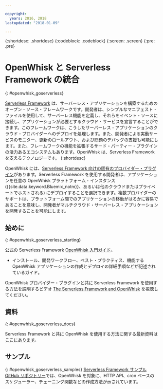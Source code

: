 ```yaml
---

copyright:
  years: 2016, 2018
lastupdated: "2018-01-09"

---
```


{:shortdesc: .shortdesc}
{:codeblock: .codeblock}
{:screen: .screen}
{:pre: .pre}

# OpenWhisk と Serverless Framework の統合
{: #openwhisk_goserverless}

[Serverless Framework](https://serverless.com/) は、サーバーレス・アプリケーションを構築するためのオープン・ソース・フレームワークです。開発者は、シンプルなマニフェスト・ファイルを使用して、サーバーレス機能を定義し、それらをイベント・ソースに接続し、アプリケーションが必要とするクラウド・サービスを宣言することができます。このフレームワークは、こうしたサーバーレス・アプリケーションのクラウド・プロバイダーへのデプロイを処理します。また、開発者による実動サービスのモニター、更新のロールアウト、および問題のデバッグの支援も可能にします。また、フレームワークの機能を拡張するサード・パーティー・プラグインの活力あるエコシステムもあります。OpenWhisk は、Serverless Framework を支えるテクノロジーです。
{:shortdesc}

OpenWhisk には、[Serverless Framework 向けの固有のプロバイダー・プラグイン](https://github.com/serverless/serverless-openwhisk)があります。Serverless Framework を使用する開発者は、アプリケーションを任意の OpenWhisk プラットフォーム・インスタンス ({{site.data.keyword.Bluemix_notm}}、あるいは他のクラウドまたはプライベートでホストされる) にデプロイすることを選択できます。複数プロバイダーのサポートは、プラットフォーム間でのアプリケーションの移動がはるかに容易であることを意味し、開発者がマルチクラウド・サーバーレス・アプリケーションを開発することを可能にします。

## 始めに
{: #openwhisk_goserverless_starting}

公式の Serverless Framework [OpenWhisk 入門ガイド](https://serverless.com/framework/docs/providers/openwhisk/guide/intro/)。
* インストール、開発ワークフロー、ベスト・プラクティス、機能する OpenWhisk アプリケーションの作成とデプロイの詳細手順などが記述されているガイド。

OpenWhisk プロバイダー・プラグインと共に Serverless Framework を使用する方法を説明するビデオ [The Serverless Framework and OpenWhisk](https://youtu.be/GJY10W98Itc) を視聴してください。

## 資料
{: #openwhisk_goserverless_docs}

Serverless Framework と共に OpenWhisk を使用する方法に関する最新資料は[ここにあります](https://serverless.com/framework/docs/providers/openwhisk/)。

## サンプル
{: #openwhisk_goserverless_samples}
[Serverless Framework サンプル GitHub リポジトリー](https://github.com/serverless/examples)では、OpenWhisk を対象に、HTTP API、cron ベースのスケジューラー、チェーニング関数などの作成方法が示されています。

